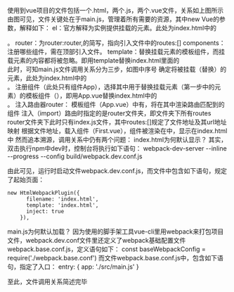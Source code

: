 使用到vue项目的文件包括一个.html，两个.js，两个.vue文件，关系如上图所示
由图可见，文件关键处在于main.js，管理着所有需要的资源，其中new Vue的参数，解释如下：
el：官方解释为实例提供挂载的元素。此处为index.html中的<div id="app"><div>。
router：为router:router,的简写，指向引入文件中的routes:[]
components：注册哪些组件，需在顶部引入文件。
template：替换挂载元素的模板组件，而挂载元素的内容都将被忽略。即用template替换index.html里面的<div id="app"></div>
此时，可知main.js文件调用关系分为三步，如图中序号
确定将被挂载（替换）的元素，此处为index.html中的<div id="app"><div>。
注册组件（此处只有组件App），选择其中用于替换挂载元素（第一步中的元素）的模板组件（<App/>），即用App.vue替换index.html中的<div id="app"><div>。
注入路由器router：
模板组件（App.vue）中有<router-view/>，将在其中渲染路由匹配到的组件
注入（import）路由时指定的是router文件夹，即文件夹下所有routes
router文件夹下此时只有index.js文件，其中routes:[]规定了文件地址及其url地址映射
根据文件地址，载入组件（First.vue），组件被渲染在<router-view/>中，显示在index.html中
然而追本溯源，调用关系中仍有两个问题：
index.html为何默认显示？
其实，双击执行npm中dev时，控制台将执行如下语句：
webpack-dev-server --inline --progress --config build/webpack.dev.conf.js

由此可见，运行时启动文件webpack.dev.conf.js，而文件中包含如下语句，规定了起始页面：

	new HtmlWebpackPlugin({
	      filename: 'index.html',
	      template: 'index.html',
	      inject: true
	    }),

main.js为何默认加载？
因为使用的脚手架工具vue-cli里用webpack来打包项目文件，webpack.dev.conf文件里还定义了webpack基础配置文件webpack.base.conf.js，定义语句如下：
const baseWebpackConfig = require('./webpack.base.conf')
而文件webpack.base.conf.js中，包含如下语句，指定了入口：
 entry: {
    app: './src/main.js'
  }

至此，文件调用关系简述完毕